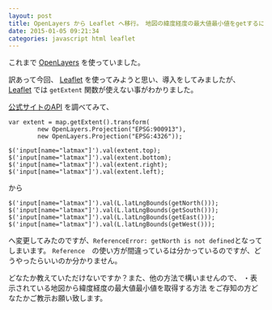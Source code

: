 ```yaml
---
layout: post
title: OpenLayers から Leaflet へ移行。　地図の緯度経度の最大値最小値をgetするには？
date: 2015-01-05 09:21:34
categories: javascript html leaflet
---
```

<!-- {% raw %} -->
<p>これまで <a href="http://openlayers.org/" rel="nofollow">OpenLayers</a> を使っていました。</p>

<p>訳あって今回、 <a href="http://leafletjs.com/" rel="nofollow">Leaflet</a> を使ってみようと思い、導入をしてみましたが、 <a href="http://leafletjs.com/" rel="nofollow">Leaflet</a> では <code>getExtent</code> 関数が使えない事がわかりました。</p>

<p><a href="http://leafletjs.com/reference.html" rel="nofollow">公式サイトのAPI</a> を調べてみて、</p>

<pre><code>var extent = map.getExtent().transform(
        new OpenLayers.Projection("EPSG:900913"),
        new OpenLayers.Projection("EPSG:4326"));

$('input[name="latmax"]').val(extent.top);
$('input[name="latmax"]').val(extent.bottom);
$('input[name="latmax"]').val(extent.right);
$('input[name="latmax"]').val(extent.left);
</code></pre>

<p>から</p>

<pre><code>$('input[name="latmax"]').val(L.latLngBounds(getNorth()));
$('input[name="latmax"]').val(L.latLngBounds(getSouth()));
$('input[name="latmax"]').val(L.latLngBounds(getEast()));
$('input[name="latmax"]').val(L.latLngBounds(getWest()));
</code></pre>

<p>へ変更してみたのですが、<code>ReferenceError: getNorth is not defined</code>となってしまいます。
<code>Reference</code>　の使い方が間違っているは分かっているのですが、どうやったらいいのか分かりません。</p>

<p>どなたか教えていただけないですか？また、他の方法で構いませんので、
・表示されている地図から緯度経度の最大値最小値を取得する方法
をご存知の方どなたかご教示お願い致します。</p>
<!-- {% endraw %} -->
